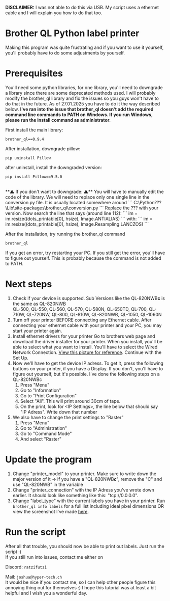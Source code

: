 **DISCLAIMER:** I was not able to do this via USB. My script uses a ethernet cable and I will explain you how to do that too.

# Brother QL Python label printer
Making this program was quite frustrating and if you want to use it yourself, you'll probably have to do some adjustments by yourself.

# Prerequisites
You'll need some python libraries, for one library, you'll need to downgrade a library since there are some deprecated methods used. I will probably modify the brother_ql library and fix the issues so you guys won't have to do that in the future. As of 27.01.2025 you have to do it the way described below. **I've ran into the issue that brother_ql doesn't add the required command line commands to PATH on Windows. If you run Windows, please run the install command as administrator**.


First install the main library:
```
brother_ql==0.9.4
```
After installation, downgrade pillow:
```
pip uninstall Pillow
```
after uninstall, install the downgraded version:
```
pip install Pillow==9.5.0
```
<br>
**⚠️ If you don't want to downgrade: ⚠️** 
You will have to manually edit the code of the library. We will need to replace only one single line in the conversion.py file. It is usually located somewhere around
```
C:\Python???\Lib\site-packages\brother_ql\conversion.py
```
Replace the ??? with your version. Now search the line that says (around line 112):
```
im = im.resize((dots_printable[0], hsize), Image.ANTIALIAS)
```
with:
```
im = im.resize((dots_printable[0], hsize), Image.Resampling.LANCZOS)
```

<br>

After the installation, try running the brother_ql command
```
brother_ql
```
If you get an error, try restarting your PC. If you still get the error, you'll have to figure out yourself. This is probably because the command is not added to PATH.

# Next steps
1. Check if your device is supported. Sub Versions like the QL-820NWB**c** is the same as QL-820NWB<br>QL-500, QL-550, QL-560, QL-570, QL-580N, QL-650TD, QL-700, QL-710W, QL-720NW, QL-800, QL-810W, QL-820NWB, QL-1050, QL-1060N
2. Turn off your printer BEFORE connecting any Ethernet cable. After connecting your ethernet cable with your printer and your PC, you may start your printer again.
3. Install ethernet drivers for your printer
Go to brothers web page and download the driver installer for your printer. When you install, you'll be able to select what you want to install. You'll have to select the Wired Network Connection. [View this picture for reference](images/driver.png). Continue with the Set Up.
4. Now we'll have to get the device IP adress. To get it, press the following buttons on your printer, if you have a Display. If you don't, you'll have to figure out yourself, but it's possible. I've done the following steps on a QL-820NWBc
	1. Press "Menu"
	2. Go to "Information"
	3. Go to "Print Configuration"
	4. Select "All". This will print around 30cm of tape.
	5. On the print, look for \<IP Settings\>, the line below that should say "IP Adress". Write down that number
5. We also have to change the print settings to "Raster"
	1. Press "Menu"
	2. Go to "Administration"
	3. Go to "Command Mode"
	4. And select "Raster"

# Update the program
1. Change "printer_model" to your printer. Make sure to write down the major version of it \-\> if you have a "QL-820NWB***c***", remove the "C" and use "QL-820NWB" in the variable
2. Change "printer_connection" with the IP Adress you've wrote down earlier. It should look like something like this: "tcp://0.0.0.0".
3. Change "label_type" with the current labels you have in your printer. Run `brother_ql info labels` for a full list including ideal pixel dimensions OR view the screenshot I've made [here](images/labels.png).

# Run the script
After all that trouble, you should now be able to print out labels. Just run the script \:)
<br>
If you still run into issues, contact me either on

Discord: `ratzifutzi`

Mail: `joshua@hyper-tech.ch`
<br>
It would be nice if you contact me, so I can help other people figure this annoying thing out for themselves \:) I hope this tutorial was at least a bit helpful and I wish you a wonderful day.